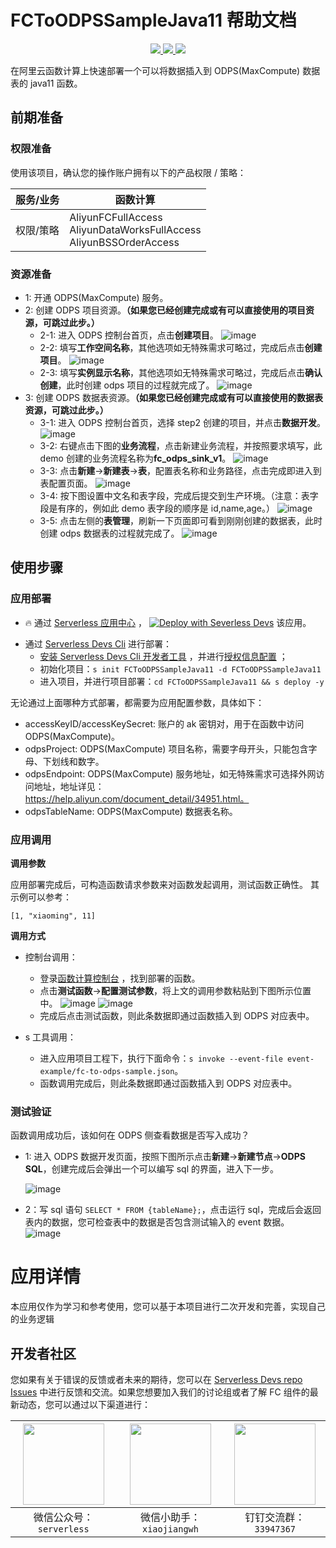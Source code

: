 # FCToODPSSampleJava11 帮助文档

<p align="center" class="flex justify-center">
    <a href="https://www.serverless-devs.com" class="ml-1">
    <img src="http://editor.devsapp.cn/icon?package=FCToODPSSampleJava11&type=packageType">
  </a>
  <a href="http://www.devsapp.cn/details.html?name=FCToODPSSampleJava11" class="ml-1">
    <img src="http://editor.devsapp.cn/icon?package=FCToODPSSampleJava11&type=packageVersion">
  </a>
  <a href="http://www.devsapp.cn/details.html?name=FCToODPSSampleJava11" class="ml-1">
    <img src="http://editor.devsapp.cn/icon?package=FCToODPSSampleJava11&type=packageDownload">
  </a>
</p>

<description>

在阿里云函数计算上快速部署一个可以将数据插入到 ODPS(MaxCompute) 数据表的 java11 函数。

</description>


## 前期准备

### 权限准备

使用该项目，确认您的操作账户拥有以下的产品权限 / 策略：


| 服务/业务 | 函数计算 |     
| --- |  --- |   
| 权限/策略 | AliyunFCFullAccess</br>AliyunDataWorksFullAccess</br>AliyunBSSOrderAccess |     


### 资源准备

* 1: 开通 ODPS(MaxCompute) 服务。
* 2: 创建 ODPS 项目资源。**（如果您已经创建完成或有可以直接使用的项目资源，可跳过此步。）**
    * 2-1: 进入 ODPS 控制台首页，点击**创建项目**。
      ![image](http://git.cn-hangzhou.oss-cdn.aliyun-inc.com/uploads/serverless/serverless-solutions/52a09da0785fa1a473953c2a3598d57c/image.png)
    * 2-2: 填写**工作空间名称**，其他选项如无特殊需求可略过，完成后点击**创建项目**。
      ![image](http://git.cn-hangzhou.oss-cdn.aliyun-inc.com/uploads/serverless/serverless-solutions/eadd3641a31f7e03c3b6577f39e480c0/image.png)
    * 2-3: 填写**实例显示名称**，其他选项如无特殊需求可略过，完成后点击**确认创建**，此时创建 odps 项目的过程就完成了。
      ![image](http://git.cn-hangzhou.oss-cdn.aliyun-inc.com/uploads/serverless/serverless-solutions/4c0669d9eadb8cb1706294e21eb35920/image.png)
* 3: 创建 ODPS 数据表资源。**（如果您已经创建完成或有可以直接使用的数据表资源，可跳过此步。）**
    * 3-1: 进入 ODPS 控制台首页，选择 step2 创建的项目，并点击**数据开发**。
      ![image](http://git.cn-hangzhou.oss-cdn.aliyun-inc.com/uploads/serverless/serverless-solutions/4c122d3042ca9ebca83cb96df43081a8/image.png)
    * 3-2: 右键点击下图的**业务流程**，点击新建业务流程，并按照要求填写，此 demo 创建的业务流程名称为**fc_odps_sink_v1**。
      ![image](http://git.cn-hangzhou.oss-cdn.aliyun-inc.com/uploads/serverless/serverless-solutions/c704ead1235f64dc05d55ee032a224bf/image.png)
    * 3-3: 点击**新建**->**新建表**->**表**，配置表名称和业务路径，点击完成即进入到表配置页面。
      ![image](http://git.cn-hangzhou.oss-cdn.aliyun-inc.com/uploads/serverless/serverless-solutions/aa6d7c21f7923f5bc1e3b09e281ae9f6/image.png)
    * 3-4: 按下图设置中文名和表字段，完成后提交到生产环境。（注意：表字段是有序的，例如此 demo 表字段的顺序是 id,name,age。）
      ![image](http://git.cn-hangzhou.oss-cdn.aliyun-inc.com/uploads/serverless/serverless-solutions/4ddcba884fcb5247dbd5c222e781297d/image.png)
    * 3-5: 点击左侧的**表管理**，刷新一下页面即可看到刚刚创建的数据表，此时创建 odps 数据表的过程就完成了。
      ![image](http://git.cn-hangzhou.oss-cdn.aliyun-inc.com/uploads/serverless/serverless-solutions/4b33ca9d55e94007c9cfbfee73a418ac/image.png)



## 使用步骤
### 应用部署

<appcenter>

- :fire: 通过 [Serverless 应用中心](https://fcnext.console.aliyun.com/applications/create?template=FCToODPSSampleJava11) ，
  [![Deploy with Severless Devs](https://img.alicdn.com/imgextra/i1/O1CN01w5RFbX1v45s8TIXPz_!!6000000006118-55-tps-95-28.svg)](https://fcnext.console.aliyun.com/applications/create?template=FCToODPSSampleJava11)  该应用。

</appcenter>

- 通过 [Serverless Devs Cli](https://www.serverless-devs.com/serverless-devs/install) 进行部署：
    - [安装 Serverless Devs Cli 开发者工具](https://www.serverless-devs.com/serverless-devs/install) ，并进行[授权信息配置](https://www.serverless-devs.com/fc/config) ；
    - 初始化项目：`s init FCToODPSSampleJava11 -d FCToODPSSampleJava11`
    - 进入项目，并进行项目部署：`cd FCToODPSSampleJava11 && s deploy -y`

</deploy>

无论通过上面哪种方式部署，都需要为应用配置参数，具体如下：
* accessKeyID/accessKeySecret: 账户的 ak 密钥对，用于在函数中访问 ODPS(MaxCompute)。
* odpsProject: ODPS(MaxCompute) 项目名称，需要字母开头，只能包含字母、下划线和数字。
* odpsEndpoint: ODPS(MaxCompute) 服务地址，如无特殊需求可选择外网访问地址，地址详见：https://help.aliyun.com/document_detail/34951.html。
* odpsTableName: ODPS(MaxCompute) 数据表名称。

### 应用调用
**调用参数**

应用部署完成后，可构造函数请求参数来对函数发起调用，测试函数正确性。 其示例可以参考：
```
[1, "xiaoming", 11]
```

**调用方式**
* 控制台调用：
    * 登录[函数计算控制台](https://fcnext.console.aliyun.com/cn-hangzhou/services) ，找到部署的函数。
    * 点击**测试函数**->**配置测试参数**，将上文的调用参数粘贴到下图所示位置中。
    ![image](http://git.cn-hangzhou.oss-cdn.aliyun-inc.com/uploads/serverless/serverless-solutions/b1328a1411ea706bcb596a9e05193d62/image.png)
    ![image](http://git.cn-hangzhou.oss-cdn.aliyun-inc.com/uploads/serverless/serverless-solutions/7371e9d5a5434dff730d95cecb40923f/image.png)
    * 完成后点击测试函数，则此条数据即通过函数插入到 ODPS 对应表中。

* s 工具调用：
    * 进入应用项目工程下，执行下面命令：`s invoke --event-file event-example/fc-to-odps-sample.json`。
    * 函数调用完成后，则此条数据即通过函数插入到 ODPS 对应表中。

<appdetail id="flushContent">

### 测试验证
函数调用成功后，该如何在 ODPS 侧查看数据是否写入成功？
* 1: 进入 ODPS 数据开发页面，按照下图所示点击**新建**->**新建节点**->**ODPS SQL**，创建完成后会弹出一个可以编写 sql 的界面，进入下一步。

  ![image](http://git.cn-hangzhou.oss-cdn.aliyun-inc.com/uploads/serverless/serverless-solutions/d5f223b0484c1cb91b6b9a25ea6ec9e0/image.png)
* 2：写 sql 语句 `SELECT * FROM {tableName};`，点击运行 sql，完成后会返回表内的数据，您可检查表中的数据是否包含测试输入的 event 数据。
  ![image](http://git.cn-hangzhou.oss-cdn.aliyun-inc.com/uploads/serverless/serverless-solutions/618742477e1b8a22fa953ab93381b8f1/image.png)


<appdetail id="flushContent">

# 应用详情

本应用仅作为学习和参考使用，您可以基于本项目进行二次开发和完善，实现自己的业务逻辑


</appdetail>

<devgroup>

## 开发者社区

您如果有关于错误的反馈或者未来的期待，您可以在 [Serverless Devs repo Issues](https://github.com/serverless-devs/serverless-devs/issues) 中进行反馈和交流。如果您想要加入我们的讨论组或者了解 FC 组件的最新动态，您可以通过以下渠道进行：

<p align="center">

| <img src="https://serverless-article-picture.oss-cn-hangzhou.aliyuncs.com/1635407298906_20211028074819117230.png" width="130px" > | <img src="https://serverless-article-picture.oss-cn-hangzhou.aliyuncs.com/1635407044136_20211028074404326599.png" width="130px" > | <img src="https://serverless-article-picture.oss-cn-hangzhou.aliyuncs.com/1635407252200_20211028074732517533.png" width="130px" > |
|--- | --- | --- |
| <center>微信公众号：`serverless`</center> | <center>微信小助手：`xiaojiangwh`</center> | <center>钉钉交流群：`33947367`</center> | 

</p>

</devgroup>